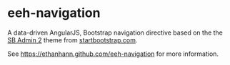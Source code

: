 eeh-navigation
=============

A data-driven AngularJS, Bootstrap navigation directive based on the the [SB Admin 2](http://startbootstrap.com/template-overviews/sb-admin-2/) theme from [startbootstrap.com](http://startbootstrap.com).

See https://ethanhann.github.com/eeh-navigation for more information.
